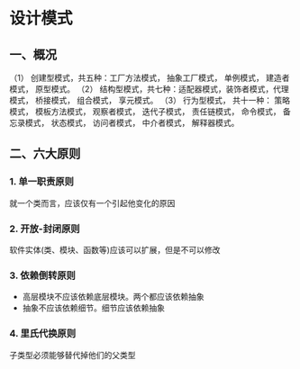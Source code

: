 # 设计模式 #
## 一、概况 ##
（1） 创建型模式，共五种：工厂方法模式， 抽象工厂模式， 单例模式， 建造者模式， 原型模式。
（2） 结构型模式，共七种：适配器模式，装饰者模式，代理模式， 桥接模式， 组合模式， 享元模式。
（3） 行为型模式， 共十一种： 策略模式， 模板方法模式， 观察者模式， 迭代子模式， 责任链模式， 命令模式， 备忘录模式， 状态模式， 访问者模式， 中介者模式， 解释器模式。
## 二、六大原则 ##

### 1. 单一职责原则 
就一个类而言，应该仅有一个引起他变化的原因

### 2. 开放-封闭原则
软件实体(类、模块、函数等)应该可以扩展，但是不可以修改

### 3. 依赖倒转原则
* 高层模块不应该依赖底层模块。两个都应该依赖抽象
* 抽象不应该依赖细节。细节应该依赖抽象

### 4. 里氏代换原则
子类型必须能够替代掉他们的父类型